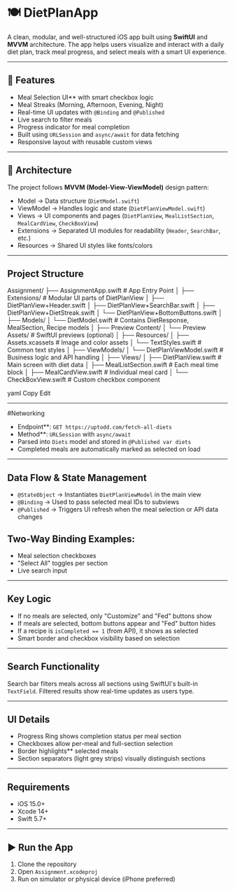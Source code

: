 # 🍽️ DietPlanApp

A clean, modular, and well-structured iOS app built using **SwiftUI** and **MVVM** architecture. The app helps users visualize and interact with a daily diet plan, track meal progress, and select meals with a smart UI experience.

---

## 🚀 Features

- Meal Selection UI** with smart checkbox logic
- Meal Streaks (Morning, Afternoon, Evening, Night)
- Real-time UI updates with `@Binding` and `@Published`
- Live search to filter meals
- Progress indicator for meal completion
- Built using `URLSession` and `async/await` for data fetching
- Responsive layout with reusable custom views

---

## 🧱 Architecture

The project follows **MVVM (Model-View-ViewModel)** design pattern:

- Model → Data structure (`DietModel.swift`)
- ViewModel → Handles logic and state (`DietPlanViewModel.swift`)
- Views → UI components and pages (`DietPlanView`, `MealListSection`, `MealCardView`, `CheckBoxView`)
- Extensions → Separated UI modules for readability (`Header`, `SearchBar`, etc.)
- Resources → Shared UI styles like fonts/colors

---

## Project Structure

Assignment/
├── AssignmentApp.swift # App Entry Point
│
├── Extensions/ # Modular UI parts of DietPlanView
│ ├── DietPlanView+Header.swift
│ ├── DietPlanView+SearchBar.swift
│ ├── DietPlanView+DietStreak.swift
│ └── DietPlanView+BottomButtons.swift
│
├── Models/
│ └── DietModel.swift # Contains DietResponse, MealSection, Recipe models
│
├── Preview Content/
│ └── Preview Assets/ # SwiftUI previews (optional)
│
├── Resources/
│ ├── Assets.xcassets # Image and color assets
│ └── TextStyles.swift # Common text styles
│
├── ViewModels/
│ └── DietPlanViewModel.swift # Business logic and API handling
│
├── Views/
│ ├── DietPlanView.swift # Main screen with diet data
│ ├── MealListSection.swift # Each meal time block
│ ├── MealCardView.swift # Individual meal card
│ └── CheckBoxView.swift # Custom checkbox component

yaml
Copy
Edit

---

#Networking

- Endpoint**: `GET https://uptodd.com/fetch-all-diets`
- Method**: `URLSession` with `async/await`
- Parsed into `Diets` model and stored in `@Published var diets`
- Completed meals are automatically marked as selected on load

---

## Data Flow & State Management

- `@StateObject` → Instantiates `DietPlanViewModel` in the main view
- `@Binding` → Used to pass selected meal IDs to subviews
- `@Published` → Triggers UI refresh when the meal selection or API data changes

## Two-Way Binding Examples:

- Meal selection checkboxes
- "Select All" toggles per section
- Live search input

---

##  Key Logic

- If no meals are selected, only "Customize" and "Fed" buttons show
- If meals are selected, bottom buttons appear and "Fed" button hides
- If a recipe is `isCompleted == 1` (from API), it shows as selected
- Smart border and checkbox visibility based on selection

---

## Search Functionality

Search bar filters meals across all sections using SwiftUI's built-in `TextField`. Filtered results show real-time updates as users type.

---

## UI Details

- Progress Ring shows completion status per meal section
- Checkboxes allow per-meal and full-section selection
- Border highlights** selected meals
- Section separators (light grey strips) visually distinguish sections
---

## Requirements

- iOS 15.0+
- Xcode 14+
- Swift 5.7+

---

## ▶️ Run the App

1. Clone the repository
2. Open `Assignment.xcodeproj`
3. Run on simulator or physical device (iPhone preferred)
